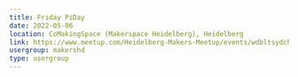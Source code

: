 ```yaml
---
title: Friday PiDay
date: 2022-05-06
location: CoMakingSpace (Makerspace Heidelberg), Heidelberg
link: https://www.meetup.com/Heidelberg-Makers-Meetup/events/wdbltsydchbjb/
usergroup: makershd
type: usergroup
---
```

